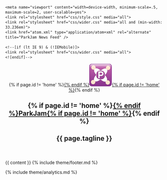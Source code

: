 <!doctype html>
<!--[if lt IE 7]> <html class="no-js lt-ie9 lt-ie8 lt-ie7" lang="en"> <![endif]-->
<!--[if IE 7]>    <html class="no-js lt-ie9 lt-ie8" lang="en"> <![endif]-->
<!--[if IE 8]>    <html class="no-js lt-ie9" lang="en"> <![endif]-->
<!--[if gt IE 8]><!--> <html class="no-js" lang="en"> <!--<![endif]-->
<head>
    <meta charset="utf-8">
    <title>{{ page.title }}</title>
    <meta name="description" content="free mobile app for finding parking">
    <link rel="shortcut icon" href="favicon.ico">
  
    <meta name="viewport" content="width=device-width, minimum-scale=.5, maximum-scale=2, user-scalable=yes">
    <link rel="stylesheet" href="css/style.css" media="all">
    <link rel="stylesheet" href="css/wider.css" media="all and (min-width: 33.236em)">
    <link href="atom.xml" type="application/atom+xml" rel="alternate" title="ParkJam News Feed" />

    <!--[if (lt IE 9) & (!IEMobile)]>
    <link rel="stylesheet" href="css/wider.css" media="all">
    <![endif]-->
</head>
<body>
<article id="container" class="{{ page.extrastyle }}">
  <header>
      <div class="logo">{% if page.id != 'home' %}<a href="/">{% endif %}<img src="img/parking72px-purple.png" alt="logo"/>{% if page.id != 'home' %}</a>{% endif %}</div>
      <h1 class="appname">{% if page.id != 'home' %}<a href="/">{% endif %}ParkJam{% if page.id != 'home' %}</a>{% endif %}</h1>
      <h2>{{ page.tagline }}</h2>
  </header>
{{ content }}
{% include theme/footer.md %}
</article>

{% include theme/analytics.md %}
</body>
</html>
